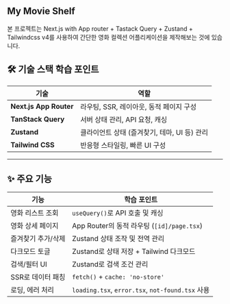 ## My Movie Shelf

본 프로젝트는 Next.js with App router + Tastack Query + Zustand + Tailwindcss v4를 사용하여 간단한 영화 컬렉션 어플리케이션을 제작해보는 것에 있습니다.

## 🛠 기술 스택 학습 포인트

| 기술 | 역할 |
|------|------|
| **Next.js App Router** | 라우팅, SSR, 레이아웃, 동적 페이지 구성 |
| **TanStack Query** | 서버 상태 관리, API 요청, 캐싱 |
| **Zustand** | 클라이언트 상태 (즐겨찾기, 테마, UI 등) 관리 |
| **Tailwind CSS** | 반응형 스타일링, 빠른 UI 구성 |

---

## ✨ 주요 기능

| 기능 | 학습 포인트 |
|------|-------------|
| 영화 리스트 조회 | `useQuery()`로 API 호출 및 캐싱 |
| 영화 상세 페이지 | App Router의 동적 라우팅 (`[id]/page.tsx`) |
| 즐겨찾기 추가/삭제 | Zustand 상태 조작 및 전역 관리 |
| 다크모드 토글 | Zustand로 상태 저장 + Tailwind 다크모드 |
| 검색/필터 UI | Zustand로 검색 조건 관리 |
| SSR로 데이터 패칭 | `fetch()` + `cache: 'no-store'` |
| 로딩, 에러 처리 | `loading.tsx`, `error.tsx`, `not-found.tsx` 사용 |

